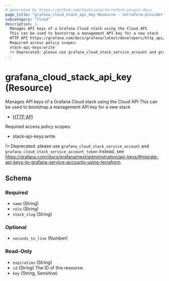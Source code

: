 ```yaml
---
# generated by https://github.com/hashicorp/terraform-plugin-docs
page_title: "grafana_cloud_stack_api_key Resource - terraform-provider-grafana"
subcategory: "Cloud"
description: |-
  Manages API keys of a Grafana Cloud stack using the Cloud API
  This can be used to bootstrap a management API key for a new stack
  HTTP API https://grafana.com/docs/grafana/latest/developers/http_api/auth/
  Required access policy scopes:
  stack-api-keys:write
  !> Deprecated: please use grafana_cloud_stack_service_account and grafana_cloud_stack_service_account_token instead, see https://grafana.com/docs/grafana/next/administration/api-keys/#migrate-api-keys-to-grafana-service-accounts-using-terraform.
---
```


# grafana_cloud_stack_api_key (Resource)

Manages API keys of a Grafana Cloud stack using the Cloud API
This can be used to bootstrap a management API key for a new stack

* [HTTP API](https://grafana.com/docs/grafana/latest/developers/http_api/auth/)

Required access policy scopes:

* stack-api-keys:write

!> Deprecated: please use `grafana_cloud_stack_service_account` and `grafana_cloud_stack_service_account_token` instead, see https://grafana.com/docs/grafana/next/administration/api-keys/#migrate-api-keys-to-grafana-service-accounts-using-terraform.



<!-- schema generated by tfplugindocs -->
## Schema

### Required

- `name` (String)
- `role` (String)
- `stack_slug` (String)

### Optional

- `seconds_to_live` (Number)

### Read-Only

- `expiration` (String)
- `id` (String) The ID of this resource.
- `key` (String, Sensitive)
